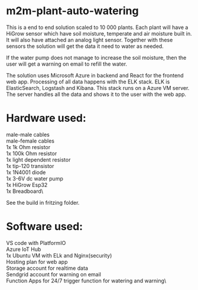 # m2m-plant-auto-watering
This is a end to end solution scaled to 10 000 plants. Each plant will have a HiGrow sensor which have soil moisture, temperate and air moisture built in. It will also have attached an analog light sensor. Together with these sensors the solution will get the data it need to water as needed.

If the water pump does not manage to increase the soil moisture, then the user will get a warning on email to refill the water.

The solution uses Microsoft Azure in backend and React for the frontend web app. Processing of all data happens with the ELK stack. ELK is ElasticSearch, Logstash and Kibana. This stack runs on a Azure VM server. The server handles all the data and shows it to the user with the web app.

# Hardware used:
male-male cables\
male-female cables\
1x 1k Ohm resistor\
1x 100k Ohm resistor\
1x light dependent resistor\
1x tip-120 transistor\
1x 1N4001 diode\
1x 3-6V dc water pump\
1x HiGrow Esp32\
1x Breadboard\

See the build in fritzing folder.

# Software used:
VS code with PlatformIO\
Azure IoT Hub\
1x Ubuntu VM with ELk and Nginx(security)\
Hosting plan for web app\
Storage account for realtime data\
Sendgrid account for warning on email\
Function Apps for 24/7 trigger function for watering and warning\
